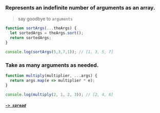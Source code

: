 ### Represents an indefinite number of arguments as an array.

> say goodbye to `arguments`

```JavaScript
function sortArgs(...theArgs) {
  let sortedArgs = theArgs.sort();
  return sortedArgs;
}

console.log(sortArgs(5,3,7,1)); // [1, 3, 5, 7]
```

### Take as many arguments as needed.
```JavaScript
function multiply(multiplier, ...args) {
  return args.map(e => multiplier * e);
}

console.log(multiply(2, 1, 2, 3)); // [2, 4, 6]
```
##### [`-> spread`](spread.md)